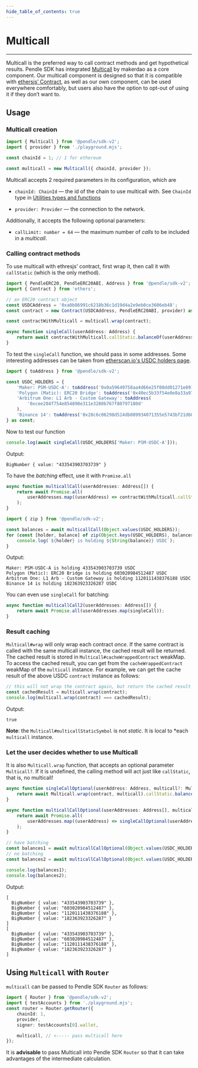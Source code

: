 ```yaml
---
hide_table_of_contents: true
---
```



# Multicall

---

Multicall is the preferred way to call contract methods and get hypothetical
results. Pendle SDK has integrated
[Multicall](https://github.com/makerdao/multicall) by makerdao as a core
component. Our multicall component is designed so that it is compatible with
[ethersjs’ Contract][ethers-Contract], as well as our own component, can be used everywhere
comfortably, but users also have the option to opt-out of using it if they don’t
want to.

## Usage

### Multicall creation

```ts
import { Multicall } from '@pendle/sdk-v2';
import { provider } from './playground.mjs';

const chainId = 1; // 1 for ethereum

const multicall = new Multicall({ chainId, provider });
```

Multicall accepts 2 required parameters in its configuration, which are

- `chainId: ChainId` — the id of the chain to use multicall with. See `ChainId`
type in  [Utilities types and functions](./utilities-types-and-functions.mts.md)

- `provider: Provider` — the connection to the network.

Additionally, it accepts the following optional parameters:

- `callLimit: number = 64` — the maximum number of *calls* to be included in a *multicall*.

### Calling contract methods

To use multicall with ethresjs’ contract, first wrap it, then call it with
`callStatic` (which is the only method).

```ts
import { PendleERC20, PendleERC20ABI, Address } from '@pendle/sdk-v2';
import { Contract } from 'ethers';

// an ERC20 contract object
const USDCAddress = '0xa0b86991c6218b36c1d19d4a2e9eb0ce3606eb48';
const contract = new Contract(USDCAddress, PendleERC20ABI, provider) as PendleERC20;

const contractWithMulticall = multicall.wrap(contract);

async function singleCall(userAddress: Address) {
    return await contractWithMulticall.callStatic.balanceOf(userAddress);
}
```

To test the `singleCall` function, we should pass in some addresses. Some
interesting addresses can be taken from [etherscan.io's USDC holders
page](https://etherscan.io/token/0xa0b86991c6218b36c1d19d4a2e9eb0ce3606eb48#balances).

```ts
import { toAddress } from '@pendle/sdk-v2';

const USDC_HOLDERS = {
    'Maker: PSM-USDC-A': toAddress('0x0a59649758aa4d66e25f08dd01271e891fe52199'),
    'Polygon (Matic): ERC20 Bridge': toAddress('0x40ec5b33f54e0e8a33a975908c5ba1c14e5bbbdf'),
    'Arbitrum One: L1 Arb - Custom Gateway': toAddress(
        '0xcee284f754e854890e311e3280b767f80797180d'
    ),
    'Binance 14': toAddress('0x28c6c06298d514db089934071355e5743bf21d60'),
} as const;
```

Now to test our function

```ts
console.log(await singleCall(USDC_HOLDERS['Maker: PSM-USDC-A']));
```

Output:

```
BigNumber { value: "433543903703739" }
```

To have the *batching* effect, use it with `Promise.all`

```ts
async function multicallCall(userAddresses: Address[]) {
    return await Promise.all(
        userAddresses.map((userAddress) => contractWithMulticall.callStatic.balanceOf(userAddress))
    );
}
```



```ts
import { zip } from '@pendle/sdk-v2';

const balances = await multicallCall(Object.values(USDC_HOLDERS));
for (const [holder, balance] of zip(Object.keys(USDC_HOLDERS), balances)) {
    console.log(`${holder} is holding ${String(balance)} USDC`);
}
```

Output:

```
Maker: PSM-USDC-A is holding 433543903703739 USDC
Polygon (Matic): ERC20 Bridge is holding 603020984512487 USDC
Arbitrum One: L1 Arb - Custom Gateway is holding 1120111438376188 USDC
Binance 14 is holding 182363923326287 USDC
```

You can even use `singleCall` for batching:

```ts
async function multicallCall2(userAddresses: Address[]) {
    return await Promise.all(userAddresses.map(singleCall));
}
```

### Result caching

`Multicall#wrap` will only wrap each contract *once*. If the same contract is
called with the same multicall instance, the cached result will be returned. The
cached result is stored in `Multicall#cacheWrappedContract` weakMap. To access
the cached result, you can get from the `cacheWrappedContract` weakMap of the
`multicall` instance. For example, we can get the cache result of the above USDC
`contract` instance as follows:

```ts
// this will not wrap the contract again, but return the cached result
const cachedResult = multicall.wrap(contract); 
console.log(multicall.wrap(contract) === cachedResult);
```

Output:

```
true
```

**Note**: the `Multicall#multicallStaticSymbol` is not *static*. It is local to
*each `multicall` instance.

### Let the user decides whether to use Multicall

It is also `Multicall.wrap` function, that accepts an optional parameter
`Multicall?`. If it is undefined, the calling method will act just like
`callStatic`, that is, no multicall!

```ts
async function singleCallOptional(userAddress: Address, multicall?: Multicall) {
    return await Multicall.wrap(contract, multicall).callStatic.balanceOf(userAddress);
}

async function multicallCallOptional(userAddresses: Address[], multicall?: Multicall) {
    return await Promise.all(
        userAddresses.map((userAddress) => singleCallOptional(userAddress, multicall))
    );
}

// have batching
const balances1 = await multicallCallOptional(Object.values(USDC_HOLDERS), multicall);
// no batching
const balances2 = await multicallCallOptional(Object.values(USDC_HOLDERS));

console.log(balances1);
console.log(balances2);
```

Output:

```
[
  BigNumber { value: "433543903703739" },
  BigNumber { value: "603020984512487" },
  BigNumber { value: "1120111438376188" },
  BigNumber { value: "182363923326287" }
]
[
  BigNumber { value: "433543903703739" },
  BigNumber { value: "603020984512487" },
  BigNumber { value: "1120111438376188" },
  BigNumber { value: "182363923326287" }
]
```

## Using `Multicall` with `Router`

`multicall` can be passed to Pendle SDK `Router` as follows:

```ts
import { Router } from '@pendle/sdk-v2';
import { testAccounts } from './playground.mjs';
const router = Router.getRouter({
    chainId: 1,
    provider,
    signer: testAccounts[0].wallet,

    multicall, // <----- pass multicall here
});
```

It is **advisable** to pass Multicall into Pendle SDK `Router` so 
that it can take advantages of the intermediate calculation.

[ethers-Contract]: https://docs.ethers.org/v5/api/contract/contract/
